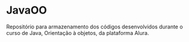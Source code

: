 # JavaOO
Repositório para armazenamento dos códigos desenvolvidos durante o curso de Java, Orientação à objetos, da plataforma Alura.
